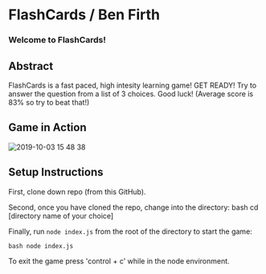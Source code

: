 # FlashCards / Ben Firth

### Welcome to FlashCards!

## Abstract

FlashCards is a fast paced, high intesity learning game! GET READY! Try to answer the question from a list of 3 choices.
Good luck! (Average score is 83% so try to beat that!)

## Game in Action

![2019-10-03 15 48 38](https://user-images.githubusercontent.com/32349614/66166805-8acdc480-e5f5-11e9-86fd-b81df5213320.gif)

## Setup Instructions

First, clone down repo (from this GitHub). 

Second, once you have cloned the repo, change into the directory:
bash
cd [directory name of your choice]

Finally, run `node index.js` from the root of the directory to start the game:

```bash node index.js```

To exit the game press 'control + c' while in the node environment.


